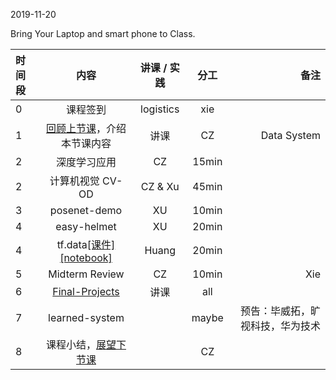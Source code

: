 2019-11-20

Bring Your Laptop and smart phone  to Class. 

|时间段     |  内容    | 讲课 / 实践     |  分工  |  备注       |
| :---      |   :----:    |   :----:    |    :----:    | ---: |
|   0       |  课程签到     |  logistics   |     xie     |        |
|   1       |  [回顾上节课](../WW10/WW10-Plan.md)，介绍本节课内容     |  讲课    |     CZ     |   Data System      |
|   2       |   深度学习应用    |   CZ       |       15min     ||
|   2       |   计算机视觉 CV-OD     |   CZ & Xu        |       45min     ||
|   3       |   posenet-demo      |   XU        |      10min      ||
|   4       |   easy-helmet     |   XU        |        20min    ||
|   4       | tf.data[[课件]](tfdata.pdf)[[notebook]](data.ipynb) |   Huang        |        20min    ||
|   5       |   Midterm Review     |      CZ     |     10min       |  Xie|
|   6       |  [Final-Projects](../../Course-Projects/Course_Final_Project)   |     讲课    |    all       |      |
|   7       |   learned-system     |           |     maybe       | 预告：毕威拓，旷视科技，华为技术|
|   8       |  课程小结，[展望下节课](../WW12/WW12-Plan.md)       |     |  CZ |   |

